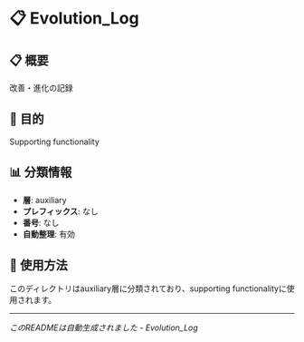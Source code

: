 # 📋 Evolution_Log

## 📋 概要
改善・進化の記録

## 🎯 目的
Supporting functionality

## 📊 分類情報
- **層**: auxiliary
- **プレフィックス**: なし
- **番号**: なし
- **自動整理**: 有効

## 📝 使用方法
このディレクトリはauxiliary層に分類されており、supporting functionalityに使用されます。

---
*このREADMEは自動生成されました - Evolution_Log*
